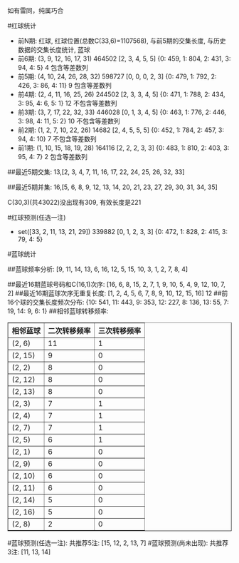 <!-- 
.. title: 双色球2015055期(2015-05-14)数据分析报告
.. slug: slott-2015055-2015-05-14-report
.. date: 2015-05-15 08:00:00 UTC+08:00
.. tags: Lottery
.. link: 
.. description: 
.. type: text
-->

如有雷同，纯属巧合

<!-- TEASER_END-->

#红球统计

- 前N期: 红球, 红球位置(总数C(33,6)=1107568), 与前5期的交集长度, 与历史数据的交集长度统计, 蓝球
- 前6期: (3, 9, 12, 16, 17, 31) 464502 [2, 3, 4, 5, 5] {0: 459, 1: 804, 2: 431, 3: 94, 4: 5} 4 包含等差数列
- 前5期: (4, 10, 24, 26, 28, 32) 598727 [0, 0, 0, 2, 3] {0: 479, 1: 792, 2: 426, 3: 86, 4: 11} 9 包含等差数列
- 前4期: (2, 4, 11, 16, 25, 26) 244502 [2, 3, 3, 4, 5] {0: 471, 1: 788, 2: 434, 3: 95, 4: 6, 5: 1} 12 不包含等差数列
- 前3期: (3, 7, 17, 22, 32, 33) 446028 [0, 1, 3, 4, 5] {0: 463, 1: 776, 2: 446, 3: 98, 4: 11, 5: 2} 10 不包含等差数列
- 前2期: (1, 2, 7, 10, 22, 26) 14682 [2, 4, 5, 5, 5] {0: 452, 1: 784, 2: 457, 3: 94, 4: 10} 7 不包含等差数列
- 前1期: (1, 10, 15, 18, 19, 28) 164116 [2, 2, 2, 3, 3] {0: 483, 1: 810, 2: 403, 3: 95, 4: 7} 2 包含等差数列

##最近5期交集:
13,[2, 3, 4, 7, 11, 16, 17, 22, 24, 25, 26, 32, 33]

##最近5期并集:
16,[5, 6, 8, 9, 12, 13, 14, 20, 21, 23, 27, 29, 30, 31, 34, 35]

C(30,3)(共43022)没出现有309, 
有效长度是221

#红球预测(任选一注)

- set([33, 2, 11, 13, 21, 29]) 339882 [0, 1, 2, 3, 3] {0: 472, 1: 828, 2: 415, 3: 79, 4: 5}

#蓝球统计

##蓝球频率分析:
[9, 11, 14, 13, 6, 16, 12, 5, 15, 10, 3, 1, 2, 7, 8, 4]

##最近16期蓝球号码和C(16,1)次序:
[16, 6, 8, 15, 2, 7, 1, 9, 10, 5, 4, 9, 12, 10, 7, 2]
##最近16期蓝球次序无重复长度:
[1, 2, 4, 5, 6, 7, 8, 9, 10, 12, 15, 16] 12
##前16个球的交集长度频次分布:
{10: 541, 11: 443, 9: 353, 12: 227, 8: 136, 13: 55, 7: 19, 14: 9, 6: 1}
##相邻蓝球转移频率:
<table border="1" class="table table-striped dataframe">
  <thead>
    <tr style="text-align: right;">
      <th>相邻蓝球</th>
      <th>二次转移频率</th>
      <th>三次转移频率</th>
    </tr>
  </thead>
  <tbody>
    <tr>
      <td>(2, 6)</td>
      <td>11</td>
      <td>1</td>
    </tr>
    <tr>
      <td>(2, 15)</td>
      <td>9</td>
      <td>0</td>
    </tr>
    <tr>
      <td>(2, 2)</td>
      <td>8</td>
      <td>0</td>
    </tr>
    <tr>
      <td>(2, 12)</td>
      <td>8</td>
      <td>0</td>
    </tr>
    <tr>
      <td>(2, 13)</td>
      <td>8</td>
      <td>0</td>
    </tr>
    <tr>
      <td>(2, 3)</td>
      <td>7</td>
      <td>1</td>
    </tr>
    <tr>
      <td>(2, 4)</td>
      <td>7</td>
      <td>1</td>
    </tr>
    <tr>
      <td>(2, 7)</td>
      <td>7</td>
      <td>1</td>
    </tr>
    <tr>
      <td>(2, 5)</td>
      <td>6</td>
      <td>1</td>
    </tr>
    <tr>
      <td>(2, 1)</td>
      <td>6</td>
      <td>0</td>
    </tr>
    <tr>
      <td>(2, 9)</td>
      <td>6</td>
      <td>0</td>
    </tr>
    <tr>
      <td>(2, 10)</td>
      <td>6</td>
      <td>0</td>
    </tr>
    <tr>
      <td>(2, 11)</td>
      <td>6</td>
      <td>0</td>
    </tr>
    <tr>
      <td>(2, 14)</td>
      <td>5</td>
      <td>0</td>
    </tr>
    <tr>
      <td>(2, 16)</td>
      <td>5</td>
      <td>0</td>
    </tr>
    <tr>
      <td>(2, 8)</td>
      <td>2</td>
      <td>0</td>
    </tr>
  </tbody>
</table>
#蓝球预测(任选一注):
共推荐5注: [15, 12, 2, 13, 7]
#蓝球预测(尚未出现):
共推荐3注: [11, 13, 14]

